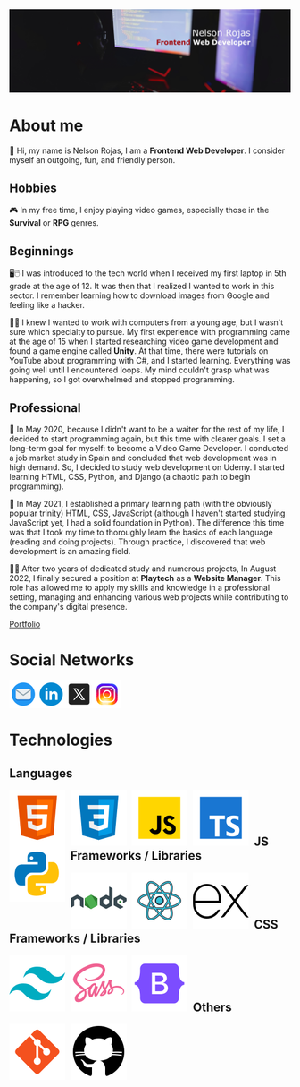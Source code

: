 <img src="img/my-linkedin-banner.jpg">

# About me

👋 Hi, my name is Nelson Rojas, I am a **Frontend Web Developer**. I consider myself an outgoing, fun, and friendly person.

## Hobbies

🎮 In my free time, I enjoy playing video games, especially those in the **Survival** or **RPG** genres.

## Beginnings

🖥️🖱️ I was introduced to the tech world when I received my first laptop in 5th grade at the age of 12. It was then that I realized I wanted to work in this sector. I remember learning how to download images from Google and feeling like a hacker.

👨‍💻 I knew I wanted to work with computers from a young age, but I wasn't sure which specialty to pursue. My first experience with programming came at the age of 15 when I started researching video game development and found a game engine called **Unity**. At that time, there were tutorials on YouTube about programming with C#, and I started learning. Everything was going well until I encountered loops. My mind couldn't grasp what was happening, so I got overwhelmed and stopped programming.

## Professional
📝 In May 2020, because I didn't want to be a waiter for the rest of my life, I decided to start programming again, but this time with clearer goals. I set a long-term goal for myself: to become a Video Game Developer. I conducted a job market study in Spain and concluded that web development was in high demand. So, I decided to study web development on Udemy. I started learning HTML, CSS, Python, and Django (a chaotic path to begin programming).

🧐 In May 2021, I established a primary learning path (with the obviously popular trinity) HTML, CSS, JavaScript (although I haven't started studying JavaScript yet, I had a solid foundation in Python). The difference this time was that I took my time to thoroughly learn the basics of each language (reading and doing projects). Through practice, I discovered that web development is an amazing field.

👨‍💼 After two years of dedicated study and numerous projects, In August 2022, I finally secured a position at **Playtech** as a **Website Manager**. This role has allowed me to apply my skills and knowledge in a professional setting, managing and enhancing various web projects while contributing to the company's digital presence.

[Portfolio](https://nrdevpy.github.io/Portfolio/)

# Social Networks
<a href="mailto:nelson_rojas_janda@hotmail.com">
    <img align="left" src="img/email.png" alt="email" width="50">
</a>
<a href="https://www.linkedin.com/in/nr-dev">
    <img align="left" src="img/linkedin.png" alt="linkedin"width="50">
</a>
<a href="https://twitter.com/N3LSONROJ4S">
    <img align="left" src="img/twitterx.png" alt="x or twitter"width="50">
</a>
<a href="https://instagram.com/na_rj_?utm_medium=copy_link">
    <img align="left" src="img/instagram.png" alt="instagram"width="50">
</a>

<br><br><br>

# Technologies
## Languages
<img align="left" style="margin-inline-end: .6rem;" src="img/html-5.svg" alt="html5">
<img align="left" style="margin-inline-end: .6rem;" src="img/css3.svg" alt="css3">
<img align="left" style="margin-inline-end: .6rem;" src="img/javascript.svg" alt="javascript">
<img align="left" style="margin-inline-end: .6rem;" src="img/typescript.svg" alt="typescript">
<img align="left" style="margin-inline-end: .6rem;" src="img/python.svg" alt="python">
<br><br><br>

## JS Frameworks / Libraries
<img align="left" style="margin-inline-end: .6rem;" src="img/nodejs.svg" alt="nodejs">
<img align="left" style="margin-inline-end: .6rem;" src="img/react.svg" alt="react">
<img align="left" style="margin-inline-end: .6rem;" src="img/express-js.svg" alt="expressjs">
<br><br><br>

## CSS Frameworks / Libraries
<img align="left" style="margin-inline-end: .6rem;" src="img/tailwind-css.svg" alt="tailwindcss">
<img align="left" style="margin-inline-end: .6rem;" src="img/sass.svg" alt="sass">
<img align="left" style="margin-inline-end: .6rem;" src="img/bootstrap.svg" alt="bootstrap">
<br><br><br>

## Others
<img align="left" style="margin-inline-end: .6rem;" src="img/git.svg" alt="git">
<img align="left" style="margin-inline-end: .6rem;" src="img/github.svg" alt="github">